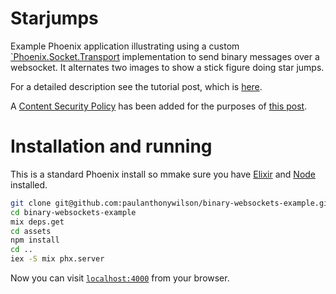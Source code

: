 # Starjumps

Example Phoenix application illustrating using a custom [`Phoenix.Socket.Transport](https://hexdocs.pm/phoenix/1.5.7/Phoenix.Socket.Transport.html) implementation to send binary messages over a websocket. It alternates two images to show a stick figure doing star jumps.

For a detailed description see the tutorial post, which is [here](https://furlough.merecomplexities.com/elixir/phoenix/tutorial/2021/02/19/binary-websockets-with-elixir-phoenix.html).

A [Content Security Policy](https://content-security-policy.com) has been added for the purposes of [this post](https://furlough.merecomplexities.com/elixir/phoenix/security/2021/02/26/content-security-policy-configuration-in-phoenix.html).

# Installation and running

This is a standard Phoenix install so mmake sure you have [Elixir](https://elixir-lang.org/install.html) and [Node](https://nodejs.dev/learn/how-to-install-nodejs) installed.

```bash
git clone git@github.com:paulanthonywilson/binary-websockets-example.git
cd binary-websockets-example
mix deps.get
cd assets
npm install
cd ..
iex -S mix phx.server
```

Now you can visit [`localhost:4000`](http://localhost:4000) from your browser.



